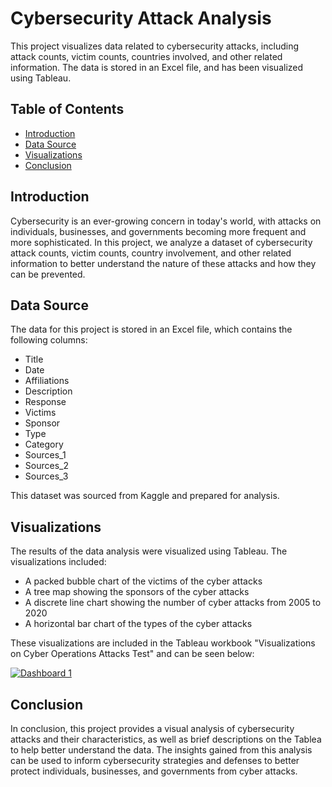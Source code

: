 # Cybersecurity Attack Analysis

This project visualizes data related to cybersecurity attacks, including attack counts, victim counts, countries involved, and other related information. The data is stored in an Excel file, and has been visualized using Tableau.

## Table of Contents

- [Introduction](#introduction)
- [Data Source](#data-source)
- [Visualizations](#visualizations)
- [Conclusion](#conclusion)

## Introduction

Cybersecurity is an ever-growing concern in today's world, with attacks on individuals, businesses, and governments becoming more frequent and more sophisticated. In this project, we analyze a dataset of cybersecurity attack counts, victim counts, country involvement, and other related information to better understand the nature of these attacks and how they can be prevented.

## Data Source

The data for this project is stored in an Excel file, which contains the following columns:

- Title
- Date
- Affiliations
- Description
- Response
- Victims
- Sponsor
- Type
- Category
- Sources_1
- Sources_2
- Sources_3

This dataset was sourced from Kaggle and prepared for analysis.

## Visualizations

The results of the data analysis were visualized using Tableau. The visualizations included:

- A packed bubble chart of the victims of the cyber attacks
- A tree map showing the sponsors of the cyber attacks
- A discrete line chart showing the number of cyber attacks from 2005 to 2020
- A horizontal bar chart of the types of the cyber attacks

These visualizations are included in the Tableau workbook "Visualizations on Cyber Operations Attacks Test" and can be seen below:

<div class='tableauPlaceholder' id='viz1676513921051' style='position: relative'><noscript><a href='#'><img alt='Dashboard 1 ' src='https:&#47;&#47;public.tableau.com&#47;static&#47;images&#47;Vi&#47;VisualizationsonCyberOperationsAttacksTest&#47;Dashboard1&#47;1_rss.png' style='border: none' /></a></noscript><object class='tableauViz'  style='display:none;'><param name='host_url' value='https%3A%2F%2Fpublic.tableau.com%2F' /> <param name='embed_code_version' value='3' /> <param name='site_root' value='' /><param name='name' value='VisualizationsonCyberOperationsAttacksTest&#47;Dashboard1' /><param name='tabs' value='no' /><param name='toolbar' value='yes' /><param name='static_image' value='https:&#47;&#47;public.tableau.com&#47;static&#47;images&#47;Vi&#47;VisualizationsonCyberOperationsAttacksTest&#47;Dashboard1&#47;1.png' /> <param name='animate_transition' value='yes' /><param name='display_static_image' value='yes' /><param name='display_spinner' value='yes' /><param name='display_overlay' value='yes' /><param name='display_count' value='yes' /><param name='language' value='en-US' /></object></div>

## Conclusion

In conclusion, this project provides a visual analysis of cybersecurity attacks and their characteristics, as well as brief descriptions on the Tablea to help better understand the data. The insights gained from this analysis can be used to inform cybersecurity strategies and defenses to better protect individuals, businesses, and governments from cyber attacks.
